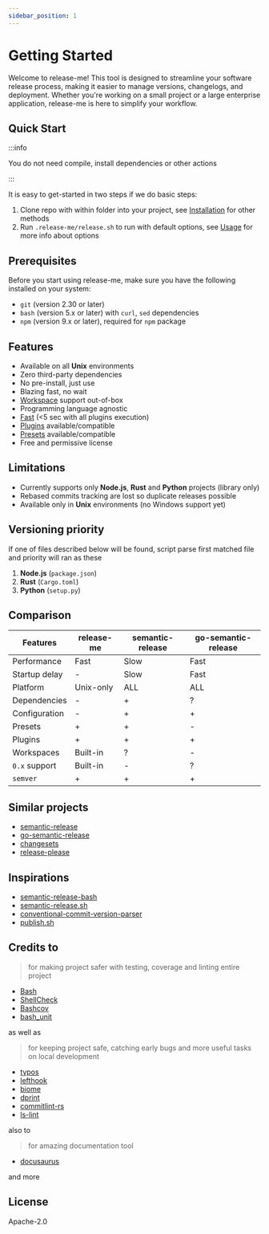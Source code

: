 ```yaml
---
sidebar_position: 1
---
```


# Getting Started

Welcome to release-me! This tool is designed to streamline your software release process, making it easier to manage versions, changelogs, and deployment. Whether you're working on a small project or a large enterprise application, release-me is here to simplify your workflow.

## Quick Start

:::info

You do not need compile, install dependencies or other actions

:::

It is easy to get-started in two steps if we do basic steps:

1. Clone repo with within folder into your project, see [Installation](./INSTALLATION.md) for other methods
2. Run `.release-me/release.sh` to run with default options, see [Usage](./USAGE.md) for more info about options

## Prerequisites

Before you start using release-me, make sure you have the following installed on your system:

- `git` (version 2.30 or later)
- `bash` (version 5.x or later) with `curl`, `sed` dependencies
- `npm` (version 9.x or later), required for `npm` package

## Features

- Available on all **Unix** environments
- Zero third-party dependencies
- No pre-install, just use
- Blazing fast, no wait
- [Workspace](./features/WORKSPACE.md) support out-of-box
- Programming language agnostic
- [Fast](./BENCHMARK.md) (<5 sec with all plugins execution)
- [Plugins](./PLUGINS.md) available/compatible
- [Presets](./PRESETS.md) available/compatible
- Free and permissive license

## Limitations

- Currently supports only **Node.js**, **Rust** and **Python** projects (library only)
- Rebased commits tracking are lost so duplicate releases possible
- Available only in **Unix** environments (no Windows support yet)

## Versioning priority

If one of files described below will be found, script parse first matched file and priority will ran as these

1. **Node.js** (`package.json`)
2. **Rust** (`Cargo.toml`)
3. **Python** (`setup.py`)

## Comparison

| Features      | release-me | semantic-release | go-semantic-release |
| ------------- | ---------- | ---------------- | ------------------- |
| Performance   | Fast       | Slow             | Fast                |
| Startup delay | -          | Slow             | Fast                |
| Platform      | Unix-only  | ALL              | ALL                 |
| Dependencies  | -          | +                | ?                   |
| Configuration | -          | +                | +                   |
| Presets       | +          | +                | -                   |
| Plugins       | +          | +                | +                   |
| Workspaces    | Built-in   | ?                | -                   |
| `0.x` support | Built-in   | -                | ?                   |
| `semver`      | +          | +                | +                   |

## Similar projects

- [semantic-release](https://semantic-release.gitbook.io)
- [go-semantic-release](https://github.com/go-semantic-release/semantic-release)
- [changesets](https://github.com/changesets/changesets)
- [release-please](https://github.com/googleapis/release-please)

## Inspirations

- [semantic-release-bash](https://gitlab.com/mccleanp/semantic-release-bash)
- [semantic-release.sh](https://github.com/itninja-hue/semantic-release.sh)
- [conventional-commit-version-parser](https://github.com/djaustin/conventional-commit-parser)
- [publish.sh](https://gist.github.com/shuckster/246e3d5f98d51d20cdf00ade25029d04)

## Credits to

> for making project safer with testing, coverage and linting entire project

- [Bash](https://www.gnu.org/software/bash)
- [ShellCheck](https://github.com/koalaman/shellcheck)
- [Bashcov](https://github.com/infertux/bashcov)
- [bash_unit](https://github.com/pgrange/bash_unit)

as well as

> for keeping project safe, catching early bugs and more useful tasks on local development

- [typos](https://github.com/crate-ci/typos)
- [lefthook](https://github.com/evilmartians/lefthook)
- [biome](https://github.com/biomejs/biome)
- [dprint](https://github.com/dprint/dprint)
- [commitlint-rs](https://github.com/KeisukeYamashita/commitlint-rs)
- [ls-lint](https://github.com/loeffel-io/ls-lint)

also to

> for amazing documentation tool

- [docusaurus](https://github.com/facebook/docusaurus)

and more

## License

Apache-2.0
